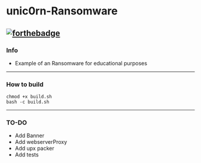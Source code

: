 # unic0rn-Ransomware
 [![forthebadge](https://forthebadge.com/images/badges/made-with-crayons.svg)](https://forthebadge.com)
---
### Info
- Example of an Ransomware for educational purposes
---
### How to build
    chmod +x build.sh
    bash -c build.sh
---
### TO-DO
- Add Banner
- Add webserverProxy
- Add upx packer
- Add tests
